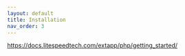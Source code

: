 ```yaml
---
layout: default
title: Installation
nav_order: 3
---
```


https://docs.litespeedtech.com/extapp/php/getting_started/
